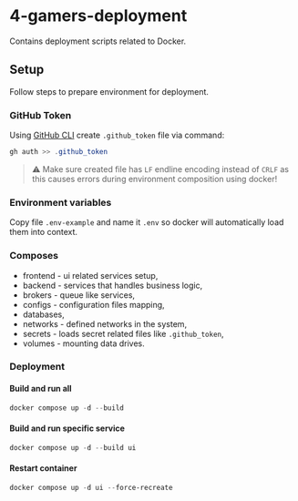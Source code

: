 # 4-gamers-deployment

Contains deployment scripts related to Docker.

## Setup

Follow steps to prepare environment for deployment.

### GitHub Token

Using [GitHub CLI](https://cli.github.com/) create `.github_token` file via command:

```powershell
gh auth >> .github_token
```

> :warning: Make sure created file has `LF` endline encoding instead of `CRLF` as this causes errors during environment composition using docker!

### Environment variables

Copy file `.env-example` and name it `.env` so docker will automatically load them into context.

### Composes

- frontend - ui related services setup,
- backend - services that handles business logic,
- brokers - queue like services,
- configs - configuration files mapping,
- databases,
- networks - defined networks in the system,
- secrets - loads secret related files like `.github_token`,
- volumes - mounting data drives.

### Deployment

#### Build and run all

```powershell
docker compose up -d --build
```

#### Build and run specific service

```powershell
docker compose up -d --build ui
```

#### Restart container

```powershell
docker compose up -d ui --force-recreate
```
